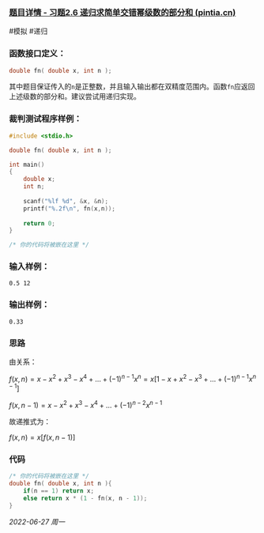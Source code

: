 ### [题目详情 - 习题2.6 递归求简单交错幂级数的部分和 (pintia.cn)](https://pintia.cn/problem-sets/434/problems/5804)

#模拟 #递归

### 函数接口定义：

```cpp
double fn( double x, int n );
```

其中题目保证传入的`n`是正整数，并且输入输出都在双精度范围内。函数`fn`应返回上述级数的部分和。建议尝试用递归实现。

### 裁判测试程序样例：

```cpp
#include <stdio.h>

double fn( double x, int n );

int main()
{
    double x;
    int n;
    
    scanf("%lf %d", &x, &n);
    printf("%.2f\n", fn(x,n));
    
    return 0;
}

/* 你的代码将被嵌在这里 */
```

### 输入样例：

```in
0.5 12
```

### 输出样例：

```out
0.33
```

### 思路

由关系：

$f(x, n)=x-x^2+x^3-x^4+\dots+(-1)^{n-1}x^n=x[1-x+x^2-x^3+\dots+(-1)^{n-1}x^{n-1}]$

$f(x, n-1)=x-x^2+x^3-x^4+\dots+(-1)^{n-2}x^{n-1}$

故递推式为：

$f(x, n)=x[f(x,n-1)]$

### 代码

```cpp
/* 你的代码将被嵌在这里 */
double fn( double x, int n ){
    if(n == 1) return x;
    else return x * (1 - fn(x, n - 1));
}
```


*2022-06-27 周一*